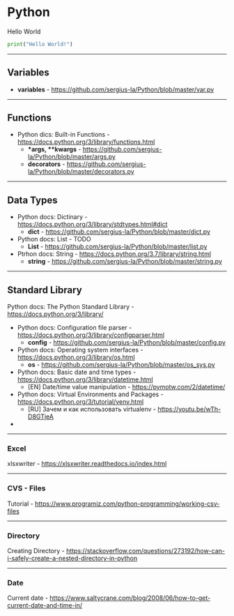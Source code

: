 # Python

Hello World
```python
print("Hello World!")
```

***

## Variables
- __variables__ - https://github.com/sergius-la/Python/blob/master/var.py

***

## Functions

<!-- - Python docs: Functions - TODO -->
- Python dics: Built-in Functions - https://docs.python.org/3/library/functions.html
    - __*args, **kwargs__ - https://github.com/sergius-la/Python/blob/master/args.py
    - __decorators__ - https://github.com/sergius-la/Python/blob/master/decorators.py

***

## Data Types

- Python docs: Dictinary - https://docs.python.org/3/library/stdtypes.html#dict
    - __dict__ - https://github.com/sergius-la/Python/blob/master/dict.py
- Python docs: List - TODO
    - __List__ - https://github.com/sergius-la/Python/blob/master/list.py
- Ptrhon docs: String - https://docs.python.org/3.7/library/string.html
    - __string__ - https://github.com/sergius-la/Python/blob/master/string.py

***

## Standard Library

Python docs: The Python Standard Library - https://docs.python.org/3/library/ 

- Python docs: Configuration file parser - https://docs.python.org/3/library/configparser.html
    - __config__ - https://github.com/sergius-la/Python/blob/master/config.py
- Python docs: Operating system interfaces - https://docs.python.org/3/library/os.html
    - __os__ - https://github.com/sergius-la/Python/blob/master/os_sys.py
- Python docs: Basic date and time types - https://docs.python.org/3/library/datetime.html
    - [EN] Date/time value manipulation - https://pymotw.com/2/datetime/
- Python docs: Virtual Environments and Packages - https://docs.python.org/3/tutorial/venv.html
    - [RU] Зачем и как использовать virtualenv - https://youtu.be/wTh-D8GTjeA
- 

***

### Excel
xlsxwriter - https://xlsxwriter.readthedocs.io/index.html

***

### CVS - Files
Tutorial - https://www.programiz.com/python-programming/working-csv-files

***

### Directory
Creating Directory - https://stackoverflow.com/questions/273192/how-can-i-safely-create-a-nested-directory-in-python

***

### Date

Current date - https://www.saltycrane.com/blog/2008/06/how-to-get-current-date-and-time-in/
